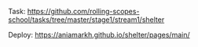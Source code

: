 Task: https://github.com/rolling-scopes-school/tasks/tree/master/stage1/stream1/shelter

Deploy: https://aniamarkh.github.io/shelter/pages/main/